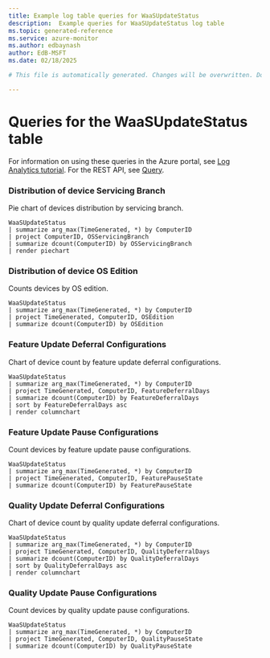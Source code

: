 ```yaml
---
title: Example log table queries for WaaSUpdateStatus
description:  Example queries for WaaSUpdateStatus log table
ms.topic: generated-reference
ms.service: azure-monitor
ms.author: edbaynash
author: EdB-MSFT
ms.date: 02/18/2025

# This file is automatically generated. Changes will be overwritten. Do not change this file directly. 

---
```


# Queries for the WaaSUpdateStatus table

For information on using these queries in the Azure portal, see [Log Analytics tutorial](/azure/azure-monitor/logs/log-analytics-tutorial). For the REST API, see [Query](/rest/api/loganalytics/query).


### Distribution of device Servicing Branch  


Pie chart of devices distribution by servicing branch.  

```query
WaaSUpdateStatus
| summarize arg_max(TimeGenerated, *) by ComputerID
| project ComputerID, OSServicingBranch
| summarize dcount(ComputerID) by OSServicingBranch
| render piechart
```



### Distribution of device OS Edition  


Counts devices by OS edition.  

```query
WaaSUpdateStatus
| summarize arg_max(TimeGenerated, *) by ComputerID
| project TimeGenerated, ComputerID, OSEdition
| summarize dcount(ComputerID) by OSEdition
```



### Feature Update Deferral Configurations  


Chart of device count by feature update deferral configurations.  

```query
WaaSUpdateStatus
| summarize arg_max(TimeGenerated, *) by ComputerID
| project TimeGenerated, ComputerID, FeatureDeferralDays
| summarize dcount(ComputerID) by FeatureDeferralDays
| sort by FeatureDeferralDays asc
| render columnchart
```



### Feature Update Pause Configurations  


Count devices by feature update pause configurations.  

```query
WaaSUpdateStatus
| summarize arg_max(TimeGenerated, *) by ComputerID
| project TimeGenerated, ComputerID, FeaturePauseState
| summarize dcount(ComputerID) by FeaturePauseState
```



### Quality Update Deferral Configurations  


Chart of device count by quality update deferral configurations.  

```query
WaaSUpdateStatus
| summarize arg_max(TimeGenerated, *) by ComputerID
| project TimeGenerated, ComputerID, QualityDeferralDays
| summarize dcount(ComputerID) by QualityDeferralDays
| sort by QualityDeferralDays asc
| render columnchart
```



### Quality Update Pause Configurations  


Count devices by quality update pause configurations.  

```query
WaaSUpdateStatus
| summarize arg_max(TimeGenerated, *) by ComputerID
| project TimeGenerated, ComputerID, QualityPauseState
| summarize dcount(ComputerID) by QualityPauseState
```


